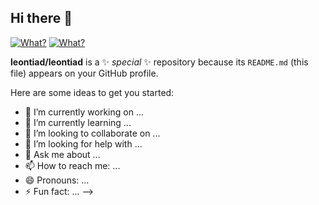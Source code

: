 ## Hi there 👋
[![What?](https://github-readme-stats.vercel.app/api?username=leontiad)](https://github.com/anuraghazra/github-readme-stats)
[![What?](https://github-readme-stats.vercel.app/api?username=leontiadZen)](https://github.com/anuraghazra/github-readme-stats)

**leontiad/leontiad** is a ✨ _special_ ✨ repository because its `README.md` (this file) appears on your GitHub profile.

Here are some ideas to get you started:

- 🔭 I’m currently working on ...
- 🌱 I’m currently learning ...
- 👯 I’m looking to collaborate on ...
- 🤔 I’m looking for help with ...
- 💬 Ask me about ...
- 📫 How to reach me: ...
- 😄 Pronouns: ...
- ⚡ Fun fact: ...
-->
